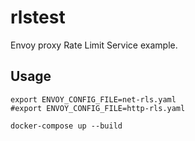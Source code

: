 # rlstest

Envoy proxy Rate Limit Service example.

## Usage

```
export ENVOY_CONFIG_FILE=net-rls.yaml
#export ENVOY_CONFIG_FILE=http-rls.yaml

docker-compose up --build
```
